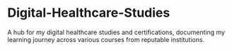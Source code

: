 # Digital-Healthcare-Studies
A hub for my digital healthcare studies and certifications, documenting my learning journey across various courses from reputable institutions.
